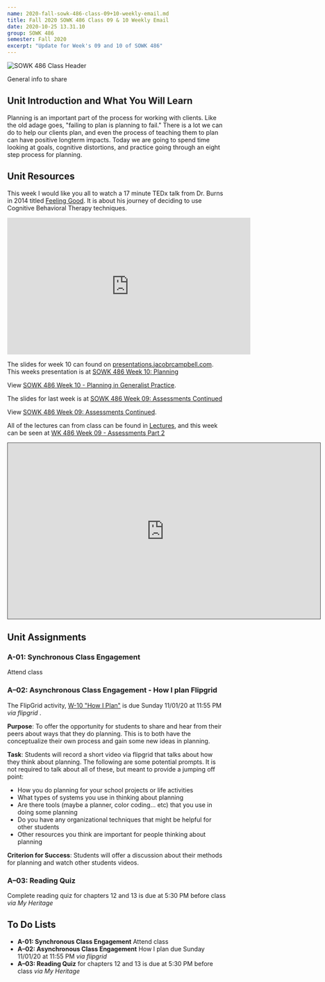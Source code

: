 ```yaml
---
name: 2020-fall-sowk-486-class-09+10-weekly-email.md
title: Fall 2020 SOWK 486 Class 09 & 10 Weekly Email
date: 2020-10-25 13.31.10
group: SOWK 486
semester: Fall 2020
excerpt: "Update for Week's 09 and 10 of SOWK 486"
---
```


![SOWK 486 Class Header](https://jacobrcampbell.com/assets/media/2020-fall-sowk-486-class-header.png "SOWK 486 Class Header")

General info to share

## Unit Introduction and What You Will Learn

Planning is an important part of the process for working with clients. Like the old adage goes, "failing to plan is planning to fail." There is a lot we can do to help our clients plan, and even the process of teaching them to plan can have positive longterm impacts. Today we are going to spend time looking at goals, cognitive distortions, and practice going through an eight step process for planning.

## Unit Resources

This week I would like you all to watch a 17 minute TEDx talk from Dr. Burns in 2014 titled [Feeling Good](https://youtu.be/H1T5uMeYv9Q). It is about his journey of deciding to use Cognitive Behavioral Therapy techniques.

<iframe width="560" height="315" src="https://www.youtube.com/embed/H1T5uMeYv9Q" frameborder="0" allow="accelerometer; autoplay; clipboard-write; encrypted-media; gyroscope; picture-in-picture" allowfullscreen></iframe>

The slides for week 10 can found on [presentations.jacobrcampbell.com](https://presentations.jacobrcampbell.com). This weeks presentation is at [SOWK 486 Week 10: Planning](https://presentations.jacobrcampbell.com/9K9TcU)

<p data-notist="campjacob/9K9TcU" data-ratio="4:3">View <a href="https://presentations.jacobrcampbell.com/9K9TcU">SOWK 486 Week 10 - Planning in Generalist Practice</a>.</p><script async src="https://on.notist.cloud/embed/002.js"></script>

The slides for last week is at [SOWK 486 Week 09: Assessments Continued](https://presentations.jacobrcampbell.com/X0Qfk5)

<p data-notist="campjacob/X0Qfk5" data-ratio="4:3">View <a href="https://presentations.jacobrcampbell.com/X0Qfk5">SOWK 486 Week 09: Assessments Continued</a>.</p><script async src="https://on.notist.cloud/embed/002.js"></script>

All of the lectures can from class can be found in [Lectures](https://myheritage.heritage.edu/ICS/Academics/SOWK/SOWK_486W/2021_FA-SOWK_486W-2/PanOpto_Lecture_Capture.jnz), and this week can be seen at [WK 486 Week 09 - Assessments Part 2](https://heritage.hosted.panopto.com/Panopto/Pages/Viewer.aspx?id=e76b07a3-56ea-4098-b076-ac5a004f82a0)

<iframe src="https://heritage.hosted.panopto.com/Panopto/Pages/Embed.aspx?id=e76b07a3-56ea-4098-b076-ac5a004f82a0&autoplay=false&offerviewer=true&showtitle=true&showbrand=false&start=0&interactivity=all" height="405" width="720" style="border: 1px solid #464646;" allowfullscreen allow="autoplay"></iframe>

## Unit Assignments

### A-01: Synchronous Class Engagement

Attend class

### A–02: Asynchronous Class Engagement -  How I plan Flipgrid

The FlipGrid activity, [W-10 "How I Plan"](https://flipgrid.com/b962b1f9) is due Sunday 11/01/20 at 11:55 PM _via flipgrid_ .

**Purpose**: To offer the opportunity for students to share and hear from their peers about ways that they do planning. This is to both have the conceptualize their own process and gain some new ideas in planning.

**Task**: Students will record a short video via flipgrid that talks about how they think about planning. The following are some potential prompts. It is not required to talk about all of these, but meant to provide a jumping off point:

- How you do planning for your school projects or life activities
- What types of systems you use in thinking about planning
- Are there tools (maybe a planner, color coding... etc) that you use in doing some planning
- Do you have any organizational techniques that might be helpful for other students
- Other resources you think are important for people thinking about planning

**Criterion for Success**: Students will offer a discussion about their methods for planning and watch other students videos.

### A–03: Reading Quiz

Complete reading quiz for chapters 12 and 13 is due at 5:30 PM before class _via My Heritage_ 

## To Do Lists

- **A-01: Synchronous Class Engagement** Attend class
- **A–02: Asynchronous Class Engagement** How I plan due Sunday 11/01/20 at 11:55 PM _via flipgrid_  
- **A–03: Reading Quiz** for chapters 12 and 13 is due at 5:30 PM before class _via My Heritage_   
